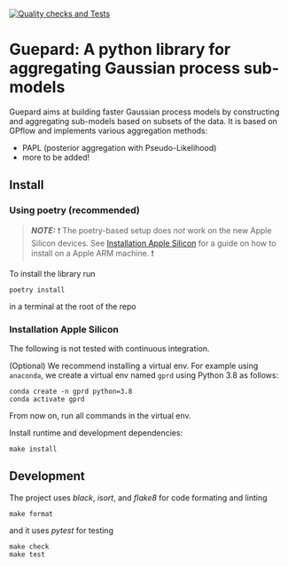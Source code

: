 [![Quality checks and Tests](https://github.com/NicolasDurrande/guepard/actions/workflows/quality-checks.yaml/badge.svg)](https://github.com/NicolasDurrande/guepard/actions/workflows/quality-checks.yaml)

# Guepard: A python library for aggregating Gaussian process sub-models

Guepard aims at building faster Gaussian process models by constructing and aggregating sub-models based on subsets of the data. It is based on GPflow and implements various aggregation methods:
* PAPL (posterior aggregation with Pseudo-Likelihood)
* more to be added!

## Install

### Using poetry (recommended)

> **_NOTE:_**  :exclamation: The poetry-based setup does *not* work on the new Apple Silicon devices. See [Installation Apple Silicon](#Installation-Apple-Silicon) for a guide on how to install on a Apple ARM machine. :exclamation:


To install the library run
```
poetry install
```
in a terminal at the root of the repo

### Installation Apple Silicon
The following is not tested with continuous integration.

(Optional) We recommend installing a virtual env. For example using `anaconda`, we create a virtual env named `gprd` using Python 3.8 as follows:
```
conda create -n gprd python=3.8
conda activate gprd
```
From now on, run all commands in the virtual env.

Install runtime and development dependencies:
```
make install
```

## Development
The project uses *black*, *isort*, and *flake8* for code formating and linting
```
make format
```
and it uses *pytest* for testing
```
make check
make test
```
